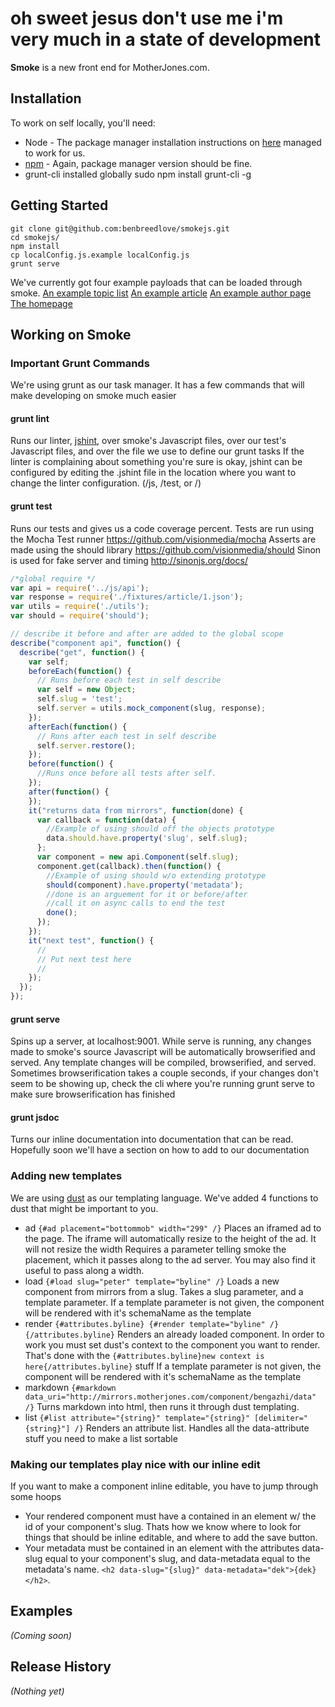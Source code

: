 # oh sweet jesus don't use me i'm very much in a state of development
**Smoke** is a new front end for MotherJones.com.
## Installation
To work on self locally, you'll need:
* Node - The package manager installation instructions on [here](https://github.com/joyent/node/wiki/Installing-Node.js-via-package-manager) managed to work for us.
* [npm](https://npmjs.org/) - Again, package manager version should be fine.
* grunt-cli installed globally
    sudo npm install grunt-cli -g
## Getting Started
    git clone git@github.com:benbreedlove/smokejs.git
    cd smokejs/
    npm install
    cp localConfig.js.example localConfig.js
    grunt serve

We've currently got four example payloads that can be loaded through smoke.
[An example topic list](http://localhost:9001/topic/health_list/)
[An example article](http://localhost:9001/article/drones)
[An example author page](http://localhost:9001/author/peter)
[The homepage](http://localhost:9001)

## Working on Smoke

### Important Grunt Commands
We're using grunt as our task manager. It has a few commands that will make developing on smoke much easier

#### grunt lint
  Runs our linter, [jshint](http://www.jshint.com/docs/), over smoke's Javascript files, over our test's Javascript files, and over the file we use to define our grunt tasks
  If the linter is complaining about something you're sure is okay, jshint can be configured by editing the .jshint file in the location where you want to change the linter configuration. (/js, /test, or /)

#### grunt test
  Runs our tests and gives us a code coverage percent.
  Tests are run using the Mocha Test runner https://github.com/visionmedia/mocha
  Asserts are made using the should library https://github.com/visionmedia/should
  Sinon is used for fake server and timing http://sinonjs.org/docs/

```Javascript
/*global require */
var api = require('../js/api');
var response = require('./fixtures/article/1.json');
var utils = require('./utils');
var should = require('should');

// describe it before and after are added to the global scope
describe("component api", function() {
  describe("get", function() {
    var self;
    beforeEach(function() {
      // Runs before each test in self describe
      var self = new Object;
      self.slug = 'test';
      self.server = utils.mock_component(slug, response);
    });
    afterEach(function() {
      // Runs after each test in self describe
      self.server.restore();
    });
    before(function() {
      //Runs once before all tests after self.
    });
    after(function() {
    });
    it("returns data from mirrors", function(done) {
      var callback = function(data) {
        //Example of using should off the objects prototype
        data.should.have.property('slug', self.slug);
      };
      var component = new api.Component(self.slug);
      component.get(callback).then(function() {
        //Example of using should w/o extending prototype
        should(component).have.property('metadata');
        //done is an arguement for it or before/after
        //call it on async calls to end the test
        done();
      });
    });
    it("next test", function() {
      //
      // Put next test here
      //
    });
  });
});
```

#### grunt serve
  Spins up a server, at localhost:9001. While serve is running, any changes made to smoke's source Javascript will be automatically browserified and served. Any template changes will be compiled, browserified, and served.
  Sometimes browserification takes a couple seconds, if your changes don't seem to be showing up, check the cli where you're running grunt serve to make sure browserification has finished

#### grunt jsdoc
  Turns our inline documentation into documentation that can be read.
  Hopefully soon we'll have a section on how to add to our documentation

### Adding new templates
  We are using [dust](http://akdubya.github.io/dustjs/) as our templating language.
  We've added 4 functions to dust that might be important to you.
* ad `{#ad placement="bottommob" width="299" /}`
  Places an iframed ad to the page. The iframe will automatically resize to the height of the ad. It will not resize the width
  Requires a parameter telling smoke the placement, which it passes along to the ad server.
  You may also find it useful to pass along a width.
* load `{#load slug="peter" template="byline" /}`
  Loads a new component from mirrors from a slug.
  Takes a slug parameter, and a template parameter.
  If a template parameter is not given, the component will be rendered with it's schemaName as the template
* render `{#attributes.byline} {#render template="byline" /} {/attributes.byline}`
  Renders an already loaded component.
  In order to work you must set dust's context to the component you want to render. That's done with the `{#attributes.byline}new context is here{/attributes.byline}` stuff
  If a template parameter is not given, the component will be rendered with it's schemaName as the template
* markdown `{#markdown data_uri="http://mirrors.motherjones.com/component/bengazhi/data" /}`
  Turns markdown into html, then runs it through dust templating.
* list `{#list attribute="{string}" template="{string}" [delimiter="{string}"] /}`
  Renders an attribute list. Handles all the data-attribute stuff you need to make a list sortable

### Making our templates play nice with our inline edit
  If you want to make a component inline editable, you have to jump through some hoops
* Your rendered component must have a contained in an element w/ the id of your component's slug.
  Thats how we know where to look for things that should be inline editable, and where to add the save button.
* Your metadata must be contained in an element with the attributes data-slug equal to your component's slug, and data-metadata equal to the metadata's name.
  `<h2 data-slug="{slug}" data-metadata="dek">{dek}</h2>`.

## Examples
_(Coming soon)_
## Release History
_(Nothing yet)_
